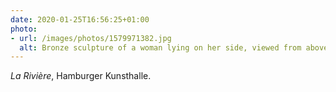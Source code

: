 ```yaml
---
date: 2020-01-25T16:56:25+01:00
photo:
- url: /images/photos/1579971382.jpg
  alt: Bronze sculpture of a woman lying on her side, viewed from above.
---
```

<cite>La Rivière</cite>, Hamburger Kunsthalle.
